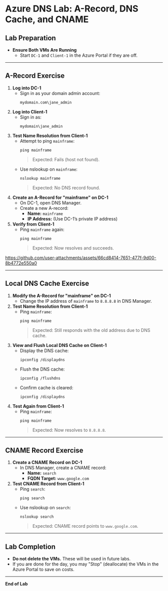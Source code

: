 # Azure DNS Lab: A-Record, DNS Cache, and CNAME

## Lab Preparation

- **Ensure Both VMs Are Running**
  - Start `DC-1` and `Client-1` in the Azure Portal if they are off.

---

## A-Record Exercise

1. **Log into DC-1**
    - Sign in as your domain admin account:  
      ```
      mydomain.com\jane_admin
      ```
2. **Log into Client-1**
    - Sign in as:  
      ```
      mydomain\jane_admin
      ```
3. **Test Name Resolution from Client-1**
    - Attempt to ping `mainframe`:
      ```
      ping mainframe
      ```
      > Expected: Fails (host not found).
    - Use nslookup on `mainframe`:
      ```
      nslookup mainframe
      ```
      > Expected: No DNS record found.
4. **Create an A-Record for "mainframe" on DC-1**
    - On DC-1, open DNS Manager.
    - Create a new A-record:
      - **Name:** `mainframe`
      - **IP Address:** (Use DC-1’s private IP address)
5. **Verify from Client-1**
    - Ping `mainframe` again:
      ```
      ping mainframe
      ```
      > Expected: Now resolves and succeeds.


https://github.com/user-attachments/assets/66cd8414-7651-477f-9d00-8b4772e550a0


---

## Local DNS Cache Exercise

1. **Modify the A-Record for "mainframe" on DC-1**
    - Change the IP address of `mainframe` to `8.8.8.8` in DNS Manager.
2. **Test Name Resolution from Client-1**
    - Ping `mainframe`:
      ```
      ping mainframe
      ```
      > Expected: Still responds with the old address due to DNS cache.
3. **View and Flush Local DNS Cache on Client-1**
    - Display the DNS cache:
      ```
      ipconfig /displaydns
      ```
    - Flush the DNS cache:
      ```
      ipconfig /flushdns
      ```
    - Confirm cache is cleared:
      ```
      ipconfig /displaydns
      ```
4. **Test Again from Client-1**
    - Ping `mainframe`:
      ```
      ping mainframe
      ```
      > Expected: Now resolves to `8.8.8.8`.

---

## CNAME Record Exercise

1. **Create a CNAME Record on DC-1**
    - In DNS Manager, create a CNAME record:
      - **Name:** `search`
      - **FQDN Target:** `www.google.com`
2. **Test CNAME Record from Client-1**
    - Ping `search`:
      ```
      ping search
      ```
    - Use nslookup on `search`:
      ```
      nslookup search
      ```
      > Expected: CNAME record points to `www.google.com`.

---

## Lab Completion

- **Do not delete the VMs.** These will be used in future labs.
- If you are done for the day, you may "Stop" (deallocate) the VMs in the Azure Portal to save on costs.

---

**End of Lab**
